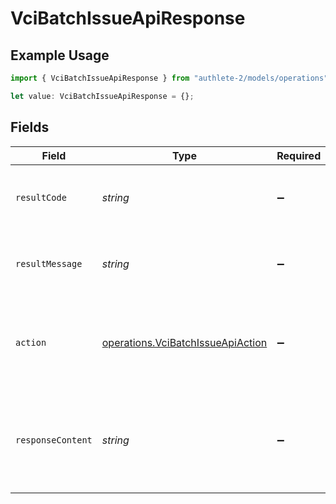 # VciBatchIssueApiResponse

## Example Usage

```typescript
import { VciBatchIssueApiResponse } from "authlete-2/models/operations";

let value: VciBatchIssueApiResponse = {};
```

## Fields

| Field                                                                                                | Type                                                                                                 | Required                                                                                             | Description                                                                                          |
| ---------------------------------------------------------------------------------------------------- | ---------------------------------------------------------------------------------------------------- | ---------------------------------------------------------------------------------------------------- | ---------------------------------------------------------------------------------------------------- |
| `resultCode`                                                                                         | *string*                                                                                             | :heavy_minus_sign:                                                                                   | The code which represents the result of the API call.                                                |
| `resultMessage`                                                                                      | *string*                                                                                             | :heavy_minus_sign:                                                                                   | A short message which explains the result of the API call.                                           |
| `action`                                                                                             | [operations.VciBatchIssueApiAction](../../models/operations/vcibatchissueapiaction.md)               | :heavy_minus_sign:                                                                                   | The next action that the implementation of the batch credential<br/>endpoint should take.<br/>       |
| `responseContent`                                                                                    | *string*                                                                                             | :heavy_minus_sign:                                                                                   | The content of the response that the implementation of the batch<br/>credential endpoint should return.<br/> |